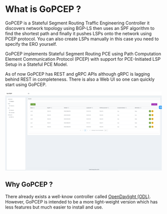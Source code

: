 # What is GoPCEP ?

GoPCEP is a Stateful Segment Routing Traffic Engineering Controller it discovers network topology using BGP-LS then uses an SPF algorithm to find the shortest path and finally it pushes LSPs onto the network using PCEP protocol. You can also create LSPs manually in this case you need to specify the ERO yourself.

GoPCEP implements Stateful Segment Routing PCE using Path Computation Element Communication Protocol (PCEP)
with support for PCE-Initiated LSP Setup in a Stateful PCE Model. 

As of now GoPCEP has REST and gRPC APIs although gRPC is lagging behind REST in completeness. There is also a Web UI so one can quickly start using GoPCEP. 

![UI screenshot](webui.png?raw=true "UI screenshot") 


## Why GoPCEP ?
There already exists a well-know controller called [OpenDaylight (ODL)](https://www.opendaylight.org/). However, GoPCEP is intended to be a more light-weight version which has less features but much easier to install and use.     







